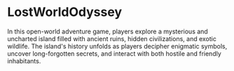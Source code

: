 # LostWorldOdyssey
In this open-world adventure game, players explore a mysterious and uncharted island filled with ancient ruins, hidden civilizations, and exotic wildlife. The island's history unfolds as players decipher enigmatic symbols, uncover long-forgotten secrets, and interact with both hostile and friendly inhabitants.
